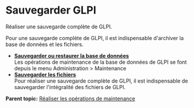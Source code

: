 Sauvegarder GLPI
================

Réaliser une sauvegarde complète de GLPI.

Pour une sauvegarde complète de GLPI, il est indispensable d'archiver la
base de données et les fichiers.

-   **[Sauvegarder ou restaurer la base de
    données](../glpi/administration_backup.html)**\
     Les opérations de maintenance de la base de données de GLPI se font
    depuis le menu Administration \> Maintenance
-   **[Sauvegarder les fichiers](../glpi/admin_backup_files.html)**\
     Pour réaliser une sauvegarde complète de GLPI, il est indispensable
    de sauvegarder l'intégralité des fichiers de GLPI.

**Parent topic:** [Réaliser les opérations de
maintenance](../glpi/admin.html "Opérations de maintenance de GLPI")
